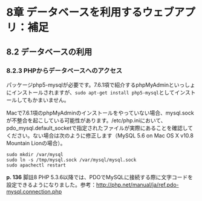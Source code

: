 # 8章 データベースを利用するウェブアプリ：補足

## 8.2 データベースの利用

### 8.2.3 PHPからデータベースへのアクセス

パッケージphp5-mysqlが必要です。7.6.1項で紹介するphpMyAdminといっしょにインストールされますが、`sudo apt-get install php5-mysql`としてインストールしてもかまいません。

Macで7.6.1項のphpMyAdminのインストールをやっていない場合、mysql.sockが不整合を起こしている可能性があります。/etc/php.iniにおいて、pdo_mysql.default_socketで指定されたファイルが実際にあることを確認してください。ない場合は次のように修正します（MySQL 5.6 on Mac OS X v10.8 Mountain Lionの場合）。

```
sudo mkdir /var/mysql
sudo ln -s /tmp/mysql.sock /var/mysql/mysql.sock
sudo apachectl restart
```

**p. 136** 脚註8 PHP 5.3.6以降では、PDOでMySQLに接続する際に文字コードを設定できるようになりました。参考：http://php.net/manual/ja/ref.pdo-mysql.connection.php
